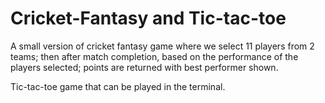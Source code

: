 # Cricket-Fantasy and Tic-tac-toe
A small version of cricket fantasy game where we select 11 players from 2 teams; then after match completion, based on the performance of the players selected; points are returned with best performer shown.

Tic-tac-toe game that can be played in the terminal.
